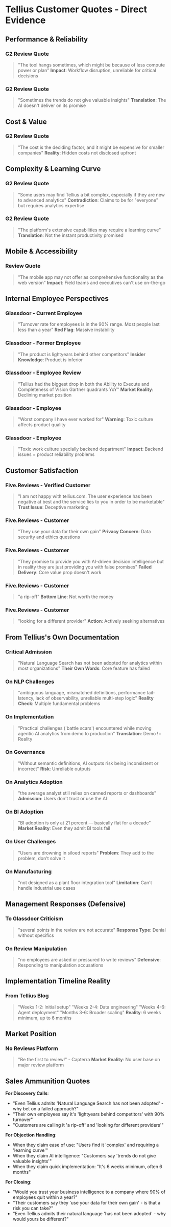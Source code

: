 # Tellius Customer Quotes - Direct Evidence

## Performance & Reliability

### G2 Review Quote
> "The tool hangs sometimes, which might be because of less compute power or plan"
**Impact**: Workflow disruption, unreliable for critical decisions

### G2 Review Quote  
> "Sometimes the trends do not give valuable insights"
**Translation**: The AI doesn't deliver on its promise

## Cost & Value

### G2 Review Quote
> "The cost is the deciding factor, and it might be expensive for smaller companies"
**Reality**: Hidden costs not disclosed upfront

## Complexity & Learning Curve

### G2 Review Quote
> "Some users may find Tellius a bit complex, especially if they are new to advanced analytics"
**Contradiction**: Claims to be for "everyone" but requires analytics expertise

### G2 Review Quote
> "The platform's extensive capabilities may require a learning curve"
**Translation**: Not the instant productivity promised

## Mobile & Accessibility

### Review Quote
> "The mobile app may not offer as comprehensive functionality as the web version"
**Impact**: Field teams and executives can't use on-the-go

## Internal Employee Perspectives

### Glassdoor - Current Employee
> "Turnover rate for employees is in the 90% range. Most people last less than a year"
**Red Flag**: Massive instability

### Glassdoor - Former Employee
> "The product is lightyears behind other competitors"
**Insider Knowledge**: Product is inferior

### Glassdoor - Employee Review
> "Tellius had the biggest drop in both the Ability to Execute and Completeness of Vision Gartner quadrants YoY"
**Market Reality**: Declining market position

### Glassdoor - Employee
> "Worst company I have ever worked for"
**Warning**: Toxic culture affects product quality

### Glassdoor - Employee
> "Toxic work culture specially backend department"
**Impact**: Backend issues = product reliability problems

## Customer Satisfaction

### Five.Reviews - Verified Customer
> "I am not happy with tellius.com. The user experience has been negative at best and the service lies to you in order to be marketable"
**Trust Issue**: Deceptive marketing

### Five.Reviews - Customer
> "They use your data for their own gain"
**Privacy Concern**: Data security and ethics questions

### Five.Reviews - Customer
> "They promise to provide you with AI-driven decision intelligence but in reality they are just providing you with false promises"
**Failed Delivery**: Core value prop doesn't work

### Five.Reviews - Customer
> "a rip-off"
**Bottom Line**: Not worth the money

### Five.Reviews - Customer
> "looking for a different provider"
**Action**: Actively seeking alternatives

## From Tellius's Own Documentation

### Critical Admission
> "Natural Language Search has not been adopted for analytics within most organizations"
**Their Own Words**: Core feature has failed

### On NLP Challenges
> "ambiguous language, mismatched definitions, performance tail-latency, lack of observability, unreliable multi-step logic"
**Reality Check**: Multiple fundamental problems

### On Implementation
> "Practical challenges ('battle scars') encountered while moving agentic AI analytics from demo to production"
**Translation**: Demo != Reality

### On Governance
> "Without semantic definitions, AI outputs risk being inconsistent or incorrect"
**Risk**: Unreliable outputs

### On Analytics Adoption
> "the average analyst still relies on canned reports or dashboards"
**Admission**: Users don't trust or use the AI

### On BI Adoption
> "BI adoption is only at 21 percent — basically flat for a decade"
**Market Reality**: Even they admit BI tools fail

### On User Challenges
> "Users are drowning in siloed reports"
**Problem**: They add to the problem, don't solve it

### On Manufacturing
> "not designed as a plant floor integration tool"
**Limitation**: Can't handle industrial use cases

## Management Responses (Defensive)

### To Glassdoor Criticism
> "several points in the review are not accurate"
**Response Type**: Denial without specifics

### On Review Manipulation
> "no employees are asked or pressured to write reviews"
**Defensive**: Responding to manipulation accusations

## Implementation Timeline Reality

### From Tellius Blog
> "Weeks 1-2: Initial setup"
> "Weeks 2-4: Data engineering" 
> "Weeks 4-6: Agent deployment"
> "Months 3-6: Broader scaling"
**Reality**: 6 weeks minimum, up to 6 months

## Market Position

### No Reviews Platform
> "Be the first to review!" - Capterra
**Market Reality**: No user base on major review platform

## Sales Ammunition Quotes

**For Discovery Calls**:
- "Even Tellius admits 'Natural Language Search has not been adopted' - why bet on a failed approach?"
- "Their own employees say it's 'lightyears behind competitors' with 90% turnover"
- "Customers are calling it 'a rip-off' and 'looking for different providers'"

**For Objection Handling**:
- When they claim ease of use: "Users find it 'complex' and requiring a 'learning curve'"
- When they claim AI intelligence: "Customers say 'trends do not give valuable insights'"
- When they claim quick implementation: "It's 6 weeks minimum, often 6 months"

**For Closing**:
- "Would you trust your business intelligence to a company where 90% of employees quit within a year?"
- "Their customers say they 'use your data for their own gain' - is that a risk you can take?"
- "Even Tellius admits their natural language 'has not been adopted' - why would yours be different?"